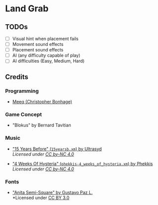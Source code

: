 # Land Grab

## TODOs

- [ ] Visual hint when placement fails
- [ ] Movement sound effects
- [ ] Placement sound effects
- [ ] AI (any difficulty capable of play)
- [ ] AI difficulties (Easy, Medium, Hard)

## Credits

### Programming

- [Meeq (Christopher Bonhage)](https://christopherbonhage.com/)

### Game Concept

- "Blokus" by Bernard Tavitian

### Music

- ["15 Years Before" (`15yearsb.xm`) by Ultrasyd](https://modarchive.org/index.php?request=view_by_moduleid&query=59698)<br>
  *Licensed under [CC by-NC 4.0](https://creativecommons.org/licenses/by-nc/4.0/)*

- ["4 Weeks Of Hysteria" (`phekkis-4_weeks_of_hysteria.xm`) by Phekkis](https://modarchive.org/index.php?request=view_by_moduleid&query=179029)<br>
  *Licensed under [CC by-NC 4.0](https://creativecommons.org/licenses/by-nc/4.0/)*

### Fonts

- ["Anita Semi-Square" by Gustavo Paz L.](https://fontlibrary.org/en/font/anita-semi-square)<br>
  *Licensed under [CC BY 3.0](https://creativecommons.org/licenses/by/3.0/)
